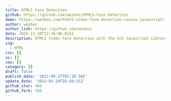 ```yaml
---
title: HTML5 Face Detection
github: https://github.com/wesbos/HTML5-Face-Detection
demo: https://wesbos.com/html5-video-face-detection-canvas-javascript/
author: wesbos
author_link: https://github.com/wesbos
date: 2024-11-28T22:36:06.622Z
description: HTML5 Video Face Detection with the CCV Javascript Library
ssg:
  - HTML
css: []
ui: []
cms: []
category: []
draft: false
publish_date: '2011-09-27T02:38:38Z'
update_date: '2012-03-24T16:50:21Z'
github_star: 466
github_fork: 166
---
```

